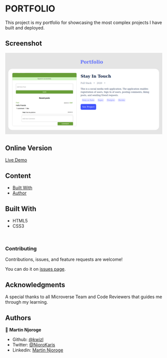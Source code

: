 # PORTFOLIO

This project is my portfolio for showcasing the most complex projects I have built and deployed.

## Screenshot

![screenshot](./img/screenshot/screenshot.png)


## Online Version
 [Live Demo ](https://www.martinjoroge.tech/)

## Content

* [Built With](#built-with)
* [Author](#author)

## Built With

- HTML5
- CSS3

<br>

### Contributing

Contributions, issues, and feature requests are welcome!

You can do it on [issues page](issues/).

## Acknowledgments

A special thanks to all Microverse Team and Code Reviewers that guides me through my learning.

## Authors

👤 **Martin Njoroge**

- Github: [@kwizl](https://github.com/kwizl)
- Twitter: [@NjoroKaris](https://twitter.com/NjoroKaris)
- Linkedin: [Martin Njoroge](https://www.linkedin.com/in/martin-kariuki-njoroge/)
